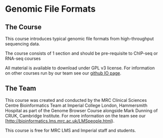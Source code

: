 # Genomic File Formats


## The Course

This course introduces typical genomic file formats from high-throughput sequencing data.

The course consists of 1 section and should be pre-requisite to ChIP-seq or RNA-seq courses


All material is available to download under GPL v3 license. For information on other courses run by our team see our [github IO page](http://bioinformatics.lms.mrc.ac.uk/LMStraining.html).


## The Team
This course was created and conducted by the MRC Clinical Sciences Centre Bioinformatics Team at Imperial College London, Hammersmith Hospital as part of the Genome Browser Course alongside Mark Dunning of CRUK, Cambridge Institute.
For more information on the team see our [http://bioinformatics.lms.mrc.ac.uk/LMSpeople.html).

This course is free for MRC LMS and Imperial staff and students. 


<!--## Setting up.

-#### Download the material
The material can either be downloaded as a [zip](https://github.com/mrccsc/genomic_formats/archive/master.zip)
<pre>
wget https://github.com/mrccsc/genomic_formats/archive/master.zip ./
</pre>
or checked out from our Github repository
https://github.com/mrccsc/genomic_formats/ -->

